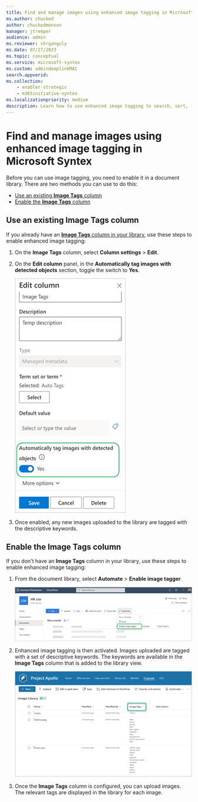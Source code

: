 ```yaml
---
title: Find and manage images using enhanced image tagging in Microsoft Syntex
ms.author: chucked
author: chuckedmonson
manager: jtremper
audience: admin
ms.reviewer: shrganguly
ms.date: 07/27/2023
ms.topic: conceptual
ms.service: microsoft-syntex
ms.custom: admindeeplinkMAC
search.appverid: 
ms.collection: 
    - enabler-strategic
    - m365initiative-syntex
ms.localizationpriority: medium
description: Learn how to use enhanced image tagging to search, sort, filter, and manage images in Microsoft Syntex.
---
```


# Find and manage images using enhanced image tagging in Microsoft Syntex

Before you can use image tagging, you need to enable it in a document library. There are two methods you can use to do this:

- [Use an existing **Image Tags** column](#use-an-existing-image-tags-column)
- [Enable the **Image Tags** column](#enable-the-image-tags-column)

## Use an existing Image Tags column

If you already have an [**Image Tags** column in your library](https://support.microsoft.com/office/work-with-image-tags-in-a-sharepoint-library), use these steps to enable enhanced image tagging:

1. On the **Image Tags** column, select **Column settings** > **Edit**. 

2. On the **Edit column** panel, in the **Automatically tag images with detected objects** section, toggle the switch to **Yes**.

   ![Screenshot showing the Column settings panel for the Image Tags column.](../media/content-understanding/image-tagger-edit-column-toggle-highlighted.png)  
 
3. Once enabled, any new images uploaded to the library are tagged with the descriptive keywords.

## Enable the Image Tags column

If you don't have an **Image Tags** column in your library, use these steps to enable enhanced image tagging:

1. From the document library, select **Automate** > **Enable image tagger**.

   ![Screenshot showing the Automate menu in a document library.](../media/content-understanding/image-tagger-automate-menu.png) 

2. Enhanced image tagging is then activated. Images uploaded are tagged with a set of descriptive keywords. The keywords are available in the **Image Tags** column that is added to the library view.

   ![Screenshot showing the library view with the Image Tags column.](../media/content-understanding/image-tagger-image-tags-column.png)  

3. Once the **Image Tags** column is configured, you can upload images. The relevant tags are displayed in the library for each image.

<!---
# Set up image tagging in Microsoft Syntex

(Coming soon)

With image tagging in Microsoft Syntex, users can find images through search by searching on image tags, and create workflows based on image tags. By default, basic image tagging is turned on for SharePoint and OneDrive. Images uploaded to either location are automatically scanned and applicable tags are applied, if available, from a list of 37 basic tags. Users can find images through search by searching on the image tags.

When a user uploads an image, the  tagging process runs automatically. If an image is edited, the tagging process runs again to update the tags.

Users with permissions to the image file can see and edit the tags in the file information panel or in the search results page. Once a user edits an image's tags, the system no longer auto-tags that image, even if it's edited.

If you turn tagging off, images will no longer be automatically tagged. Existing tags won't be removed.

> [!NOTE]
> System generated tags may change with updates to the image or our tag technology.

## Configure image tagging

After you [set up Syntex](set-up-content-understanding.md), you can configure image tagging in the Microsoft 365 admin center.

To turn image tagging on or off

1. In the Microsoft 365 admin center, select <a href="https://go.microsoft.com/fwlink/p/?linkid=2171997" target="_blank">**Setup**</a>.

2. Under **Organizational knowledge**, click **Automate content understanding**.

3. Click **Manage**.

4. On the **Image tagging** tab, click **Edit**.

5. Choose to allow **Basic tagging** or turn tagging **Off**.

6. Click **Save**.

    ![Screenshot of image tagging control.](../media/content-understanding/sharepoint-syntex-image-tagging-control.png)
--->
